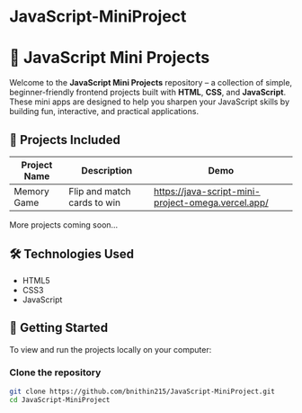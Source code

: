 ﻿# JavaScript-MiniProject
# 🧠 JavaScript Mini Projects

Welcome to the **JavaScript Mini Projects** repository – a collection of simple, beginner-friendly frontend projects built with **HTML**, **CSS**, and **JavaScript**. These mini apps are designed to help you sharpen your JavaScript skills by building fun, interactive, and practical applications.

## 📁 Projects Included

| Project Name   | Description                            | Demo |
|----------------|----------------------------------------|---------------------|
| Memory Game    | Flip and match cards to win            | [https://java-script-mini-project-omega.vercel.app/ ](https://java-script-mini-project-jw3c.vercel.app/)       |

More projects coming soon...

## 🛠️ Technologies Used

- HTML5
- CSS3
- JavaScript 

## 🚀 Getting Started

To view and run the projects locally on your computer:

### Clone the repository

```bash
git clone https://github.com/bnithin215/JavaScript-MiniProject.git
cd JavaScript-MiniProject

